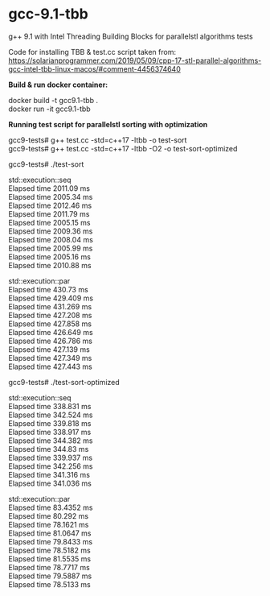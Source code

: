 # gcc-9.1-tbb
g++ 9.1 with Intel Threading Building Blocks for parallelstl algorithms tests

Code for installing TBB & test.cc script taken from:
https://solarianprogrammer.com/2019/05/09/cpp-17-stl-parallel-algorithms-gcc-intel-tbb-linux-macos/#comment-4456374640

**Build & run docker container:**

docker build -t gcc9.1-tbb .  
docker run -it gcc9.1-tbb  

**Running test script for parallelstl sorting with optimization**  
  
gcc9-tests# g++ test.cc -std=c++17 -ltbb -o test-sort  
gcc9-tests# g++ test.cc -std=c++17 -ltbb -O2 -o test-sort-optimized  
  
gcc9-tests# ./test-sort  
  
std::execution::seq  
Elapsed time 2011.09 ms  
Elapsed time 2005.34 ms  
Elapsed time 2012.46 ms  
Elapsed time 2011.79 ms  
Elapsed time 2005.15 ms  
Elapsed time 2009.36 ms  
Elapsed time 2008.04 ms  
Elapsed time 2005.99 ms  
Elapsed time 2005.16 ms  
Elapsed time 2010.88 ms  
  
std::execution::par  
Elapsed time 430.73 ms  
Elapsed time 429.409 ms  
Elapsed time 431.269 ms  
Elapsed time 427.208 ms  
Elapsed time 427.858 ms  
Elapsed time 426.649 ms  
Elapsed time 426.786 ms  
Elapsed time 427.139 ms  
Elapsed time 427.349 ms  
Elapsed time 427.443 ms  
  
gcc9-tests# ./test-sort-optimized  
  
std::execution::seq  
Elapsed time 338.831 ms  
Elapsed time 342.524 ms  
Elapsed time 339.818 ms  
Elapsed time 338.917 ms  
Elapsed time 344.382 ms  
Elapsed time 344.83 ms  
Elapsed time 339.937 ms  
Elapsed time 342.256 ms  
Elapsed time 341.316 ms  
Elapsed time 341.036 ms  
  
std::execution::par  
Elapsed time 83.4352 ms  
Elapsed time 80.292 ms  
Elapsed time 78.1621 ms  
Elapsed time 81.0647 ms  
Elapsed time 79.8433 ms  
Elapsed time 78.5182 ms  
Elapsed time 81.5535 ms  
Elapsed time 78.7717 ms  
Elapsed time 79.5887 ms  
Elapsed time 78.5133 ms  
